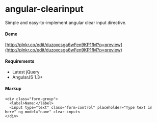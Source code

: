 angular-clearinput
==================

Simple and easy-to-implement angular clear input directive.

#### Demo
[http://plnkr.co/edit/duzoxcsga6wFen9KP1fM?p=preview](http://plnkr.co/edit/duzoxcsga6wFen9KP1fM?p=preview)

#### Requirements
 
+ Latest jQuery
+ AngularJS 1.3+
 

#### Markup  

    <div class="form-group">
      <label>Name:</label>
      <input type="text" class="form-control" placeholder="Type text in here" ng-model="name" clear-input<
    </div>
 

 
